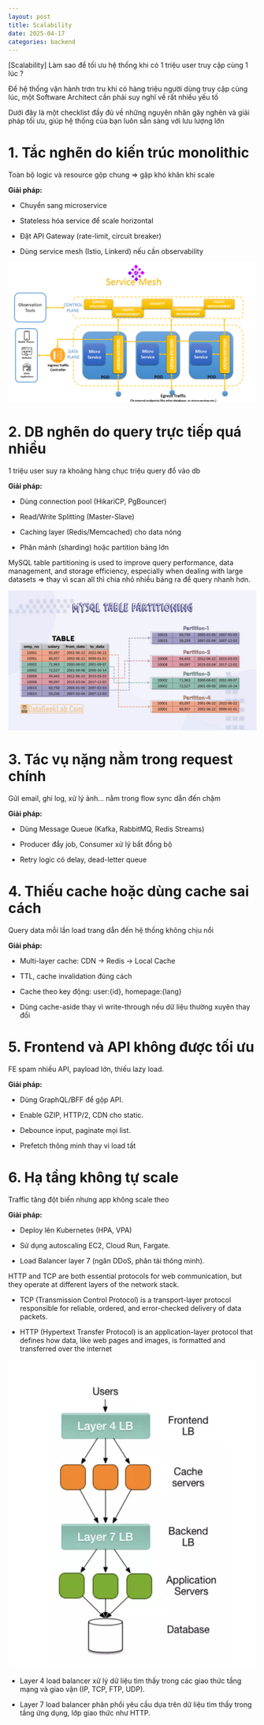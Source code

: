 ```yaml
---
layout: post
title: Scalability
date: 2025-04-17
categories: backend
---
```


[Scalability] Làm sao để tối ưu hệ thống khi có 1 triệu user truy cập cùng 1 lúc ?

Để hệ thống vận hành trơn tru khi có hàng triệu người dùng truy cập cùng lúc, một Software Architect cần phải suy nghĩ về rất nhiều yếu tố

Dưới đây là một checklist đầy đủ về những nguyên nhân gây nghẽn và giải pháp tối ưu, giúp hệ thống của bạn luôn sẵn sàng với lưu lượng lớn

# 1. Tắc nghẽn do kiến trúc monolithic

Toàn bộ logic và resource gộp chung => gặp khó khăn khi scale

**Giải pháp:**

- Chuyển sang microservice

- Stateless hóa service để scale horizontal

- Đặt API Gateway (rate-limit, circuit breaker)

- Dùng service mesh (Istio, Linkerd) nếu cần observability

![](/images/service_mesh.png)

# 2. DB nghẽn do query trực tiếp quá nhiều

1 triệu user suy ra khoảng hàng chục triệu query đổ vào db

**Giải pháp:**

- Dùng connection pool (HikariCP, PgBouncer)

- Read/Write Splitting (Master-Slave)

- Caching layer (Redis/Memcached) cho data nóng

- Phân mảnh (sharding) hoặc partition bảng lớn

MySQL table partitioning is used to improve query performance, data management, and storage efficiency, especially when dealing with large datasets => thay vì scan all thì chia nhỏ nhiều bảng ra để query nhanh hơn.

![](/images/partition.jpg)

# 3. Tác vụ nặng nằm trong request chính

Gửi email, ghi log, xử lý ảnh… nằm trong flow sync dẫn đến chậm

**Giải pháp:**

- Dùng Message Queue (Kafka, RabbitMQ, Redis Streams)

- Producer đẩy job, Consumer xử lý bất đồng bộ

- Retry logic có delay, dead-letter queue

# 4. Thiếu cache hoặc dùng cache sai cách

Query data mỗi lần load trang dẫn đến hệ thống không chịu nổi

**Giải pháp:**

- Multi-layer cache: CDN -> Redis -> Local Cache

- TTL, cache invalidation đúng cách

- Cache theo key động: user:{id}, homepage:{lang}

- Dùng cache-aside thay vì write-through nếu dữ liệu thường xuyên thay đổi

# 5. Frontend và API không được tối ưu

FE spam nhiều API, payload lớn, thiếu lazy load.

**Giải pháp:**

- Dùng GraphQL/BFF để gộp API.

- Enable GZIP, HTTP/2, CDN cho static.

- Debounce input, paginate mọi list.

- Prefetch thông minh thay vì load tất

# 6. Hạ tầng không tự scale

Traffic tăng đột biến nhưng app không scale theo

**Giải pháp:**

- Deploy lên Kubernetes (HPA, VPA)

- Sử dụng autoscaling EC2, Cloud Run, Fargate.

- Load Balancer layer 7 (ngăn DDoS, phân tải thông minh).

HTTP and TCP are both essential protocols for web communication, but they operate at different layers of the network stack.

- TCP (Transmission Control Protocol) is a transport-layer protocol responsible for reliable, ordered, and error-checked delivery of data packets.

- HTTP (Hypertext Transfer Protocol) is an application-layer protocol that defines how data, like web pages and images, is formatted and transferred over the internet

![](/images/load-balancing.png)

- Layer 4 load balancer xử lý dữ liệu tìm thấy trong các giao thức tầng mạng và giao vận (IP, TCP, FTP, UDP).

- Layer 7 load balancer phân phối yêu cầu dựa trên dữ liệu tìm thấy trong tầng ứng dụng, lớp giao thức như HTTP.
